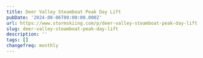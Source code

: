 ```yaml
---
title: Deer Valley Steamboat Peak Day Lift
pubDate: '2024-08-06T00:00:00.000Z'
url: https://www.stormskiing.com/p/deer-valley-steamboat-peak-day-lift
slug: deer-valley-steamboat-peak-day-lift
description: ''
tags: []
changefreq: monthly
---
```


<!-- Add post content below -->

